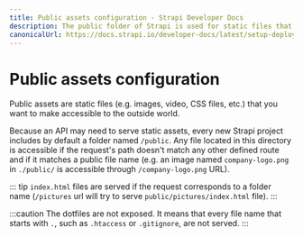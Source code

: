 ```yaml
---
title: Public assets configuration - Strapi Developer Docs
description: The public folder of Strapi is used for static files that you want to make accesible to the outside world.
canonicalUrl: https://docs.strapi.io/developer-docs/latest/setup-deployment-guides/configurations/optional/public-assets.html
---
```


# Public assets configuration

Public assets are static files (e.g. images, video, CSS files, etc.) that you want to make accessible to the outside world.

Because an API may need to serve static assets, every new Strapi project includes by default a folder named `/public`. Any file located in this directory is accessible if the request's path doesn't match any other defined route and if it matches a public file name (e.g. an image named `company-logo.png` in `./public/` is accessible through `/company-logo.png` URL).

::: tip
`index.html` files are served if the request corresponds to a folder name (`/pictures` url will try to serve `public/pictures/index.html` file).
:::

:::caution
The dotfiles are not exposed. It means that every file name that starts with `.`, such as `.htaccess` or `.gitignore`, are not served.
:::
